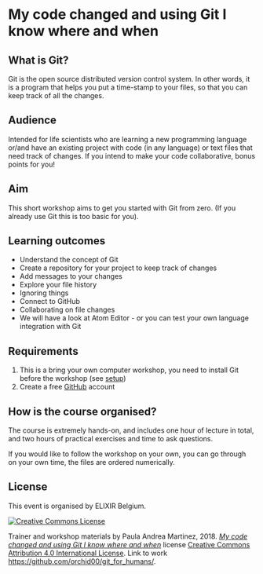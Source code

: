 # My code changed and using Git I know where and when

## What is Git?

Git is the open source distributed version control system. In other words, it is a program that helps you put a time-stamp to your files, so that you can keep track of all the changes.

## Audience

Intended for life scientists who are learning a new programming language or/and have an existing project with code (in any language) or text files that need track of changes. If you intend to make your code collaborative, bonus points for you!

## Aim

This short workshop aims to get you started with Git from zero. (If you already use Git this is too basic for you).

## Learning outcomes

- Understand the concept of Git
- Create a repository for your project to keep track of changes
- Add messages to your changes
- Explore your file history
- Ignoring things
- Connect to GitHub
- Collaborating on file changes
- We will have a look at Atom Editor - or you can test your own language integration with Git

## Requirements

1. This is a bring your own computer workshop, you need to install Git before the workshop (see [setup](./000_setup.md))
2. Create a free [GitHub](https://github.com/) account

## How is the course organised?

The course is extremely hands-on, and includes one hour of lecture in total, and two hours of practical exercises and time to ask questions.

If you would like to follow the workshop on your own, you can go through on your own time, the files are ordered numerically.

## License
This event is organised by ELIXIR Belgium.

[![Creative Commons License](https://i.creativecommons.org/l/by/4.0/88x31.png)](http://creativecommons.org/licenses/by/4.0/)

 Trainer and workshop materials by Paula Andrea Martinez, 2018. *[My code changed and using Git I know where and when](https://orchid00.github.io/git_for_humans/)* license [Creative Commons Attribution 4.0 International License](http://creativecommons.org/licenses/by/4.0/). Link to work https://github.com/orchid00/git_for_humans/.










​
​​
